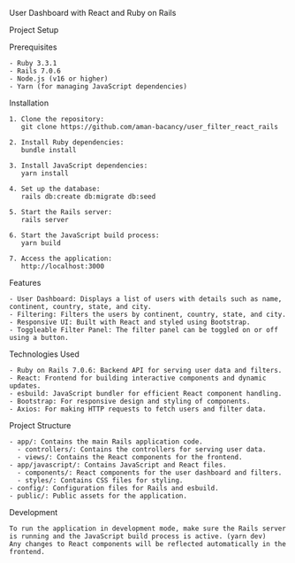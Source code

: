 User Dashboard with React and Ruby on Rails

Project Setup

Prerequisites


    - Ruby 3.3.1
    - Rails 7.0.6
    - Node.js (v16 or higher)
    - Yarn (for managing JavaScript dependencies)
    

Installation


    1. Clone the repository:
       git clone https://github.com/aman-bacancy/user_filter_react_rails

    2. Install Ruby dependencies:
       bundle install

    3. Install JavaScript dependencies:
       yarn install

    4. Set up the database:
       rails db:create db:migrate db:seed

    5. Start the Rails server:
       rails server

    6. Start the JavaScript build process:
       yarn build

    7. Access the application:
       http://localhost:3000
    

Features


    - User Dashboard: Displays a list of users with details such as name, continent, country, state, and city.
    - Filtering: Filters the users by continent, country, state, and city.
    - Responsive UI: Built with React and styled using Bootstrap.
    - Toggleable Filter Panel: The filter panel can be toggled on or off using a button.
    

Technologies Used


    - Ruby on Rails 7.0.6: Backend API for serving user data and filters.
    - React: Frontend for building interactive components and dynamic updates.
    - esbuild: JavaScript bundler for efficient React component handling.
    - Bootstrap: For responsive design and styling of components.
    - Axios: For making HTTP requests to fetch users and filter data.
    

Project Structure


    - app/: Contains the main Rails application code.
      - controllers/: Contains the controllers for serving user data.
      - views/: Contains the React components for the frontend.
    - app/javascript/: Contains JavaScript and React files.
      - components/: React components for the user dashboard and filters.
      - styles/: Contains CSS files for styling.
    - config/: Configuration files for Rails and esbuild.
    - public/: Public assets for the application.
    

Development

    To run the application in development mode, make sure the Rails server is running and the JavaScript build process is active. (yarn dev)
    Any changes to React components will be reflected automatically in the frontend.
